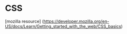 # CSS

[mozilla resource] (https://developer.mozilla.org/en-US/docs/Learn/Getting_started_with_the_web/CSS_basics)
